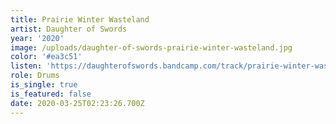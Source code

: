 ```yaml
---
title: Prairie Winter Wasteland
artist: Daughter of Swords
year: '2020'
image: /uploads/daughter-of-swords-prairie-winter-wasteland.jpg
color: '#ea3c51'
listen: 'https://daughterofswords.bandcamp.com/track/prairie-winter-wasteland'
role: Drums
is_single: true
is_featured: false
date: 2020-03-25T02:23:26.700Z
---
```

